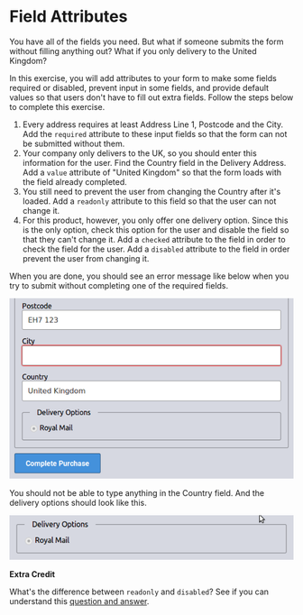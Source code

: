 # Field Attributes

You have all of the fields you need. But what if someone submits the form without filling anything out? What if you only delivery to the United Kingdom?

In this exercise, you will add attributes to your form to make some fields required or disabled, prevent input in some fields, and provide default values so that users don't have to fill out extra fields. Follow the steps below to complete this exercise.

1. Every address requires at least Address Line 1, Postcode and the City. Add the `required` attribute to these input fields so that the form can not be submitted without them.
2. Your company only delivers to the UK, so you should enter this information for the user. Find the Country field in the Delivery Address. Add a `value` attribute of "United Kingdom" so that the form loads with the field already completed.
3. You still need to prevent the user from changing the Country after it's loaded. Add a `readonly` attribute to this field so that the user can not change it.
4. For this product, however, you only offer one delivery option. Since this is the only option, check this option for the user and disable the field so that they can't change it. Add a `checked` attribute to the field in order to check the field for the user. Add a `disabled` attribute to the field in order prevent the user from changing it.

When you are done, you should see an error message like below when you try to submit without completing one of the required fields.

![Screenshot of the required checkout fields](/images/25/solution-required.gif)

You should not be able to type anything in the Country field. And the delivery options should look like this.

![Screenshot of the disabled delivery options](/images/25/solution-delivery.png)

**Extra Credit**

What's the difference between `readonly` and `disabled`? See if you can understand this [question and answer](https://stackoverflow.com/questions/7730695/whats-the-difference-between-disabled-disabled-and-readonly-readonly-for-ht).
